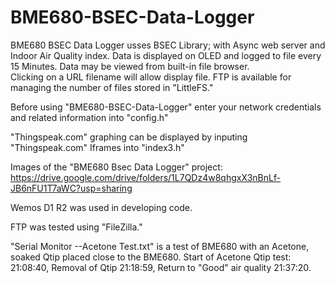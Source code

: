 # BME680-BSEC-Data-Logger
BME680 BSEC Data Logger usses BSEC Library; with Async web server and Indoor Air Quality index.
Data is displayed on OLED and logged to file every 15 Minutes.  Data may be viewed from built-in file browser.  
Clicking on a URL filename will allow display file.  FTP is available for managing the number of files
stored in "LittleFS." 

Before using "BME680-BSEC-Data-Logger" enter your network credentials and related information into "config.h"

"Thingspeak.com" graphing can be displayed by inputing "Thingspeak.com" Iframes into "index3.h"

Images of the "BME680 Bsec Data Logger" project:
https://drive.google.com/drive/folders/1L7QDz4w8qhgxX3nBnLf-JB6nFU1T7aWC?usp=sharing

Wemos D1 R2 was used in developing code.  

FTP was tested using "FileZilla."

"Serial Monitor --Acetone Test.txt" is a test of BME680 with an Acetone, soaked Qtip placed close to the 
BME680.  Start of Acetone Qtip test: 21:08:40, Removal of Qtip 21:18:59,  Return to "Good" air quality 21:37:20.
